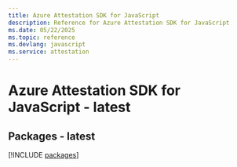 ```yaml
---
title: Azure Attestation SDK for JavaScript
description: Reference for Azure Attestation SDK for JavaScript
ms.date: 05/22/2025
ms.topic: reference
ms.devlang: javascript
ms.service: attestation
---
```

# Azure Attestation SDK for JavaScript - latest
## Packages - latest
[!INCLUDE [packages](attestation-index.md)]